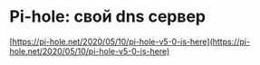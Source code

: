 # Pi-hole: свой dns сервер

[https://pi-hole.net/2020/05/10/pi-hole-v5-0-is-here](https://pi-hole.net/2020/05/10/pi-hole-v5-0-is-here)


